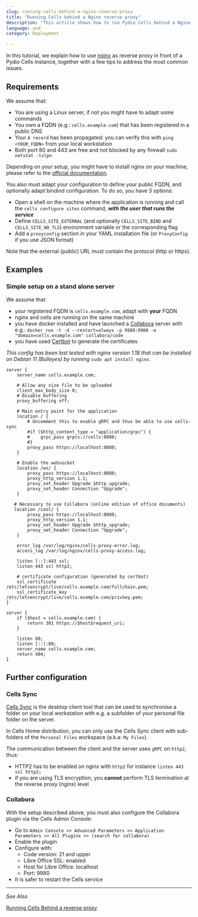 ```yaml
---
slug: running-cells-behind-a-nginx-reverse-proxy
title: "Running Cells behind a Nginx reverse proxy"
description: "This article shows how to run Pydio Cells behind a Nginx reverse proxy."
language: und
category: Deployment

---
```

In this tutorial, we explain how to use [nginx](https://www.nginx.com) as reverse proxy in front of a Pydio Cells instance, together with a few tips to address the most common issues. 

## Requirements

We assume that:

- You are using a Linux server, if not you might have to adapt some commands
- You own a FQDN (e.g.: `cells.example.com`) that has been registered in a public DNS
- Your `A record` has been propagated: you can verify this with `ping <YOUR_FQDN>` from your local workstation
- Both port 80 and 443 are free and not blocked by any firewall `sudo netstat -tulpn`

Depending on your setup, you might have to install nginx on your machine, please refer to the [official documentation](https://nginx.org/en/linux_packages.html).

You also must adapt your configuration to define your public FQDN, and optionally adapt bindind configuration. To do so, you have 3 options:

- Open a shell on the machine where the application is running and call the `cells configure sites` command, _**with the user that runs the service**_
- Define `CELLS_SITE_EXTERNAL` (and optionally `CELLS_SITE_BIND` and `CELLS_SITE_NO_TLS`) environment variable or the corresponding flag
- Add a `proxyconfig` section in your YAML installation file (or `ProxyConfig` if you use JSON format)

Note that the external (public) URL must contain the protocol (http or https).

## Examples

### Simple setup on a stand alone server

We assume that:

- your registered FQDN is `cells.example.com`, adapt with **your** FQDN
- nginx and cells are running on the same machine
- you have docker installed and have launched a [Collabora](https://www.collaboraoffice.com/code/) server with e.g.: `docker run -t -d --restart=always -p 9980:9980 -e "domain=cells.example.com" collabora/code`
- you have used [Certbot](https://certbot.eff.org/) to generate the certificates

_This config has been last tested with nginx version 1.18 that can be installed on Debian 11 (Bulleyes) by running `sudo apt install nginx`_.

```nginx
server {
    server_name cells.example.com;
    
    # Allow any size file to be uploaded
    client_max_body_size 0;
    # Disable buffering
    proxy_buffering off;

    # Main entry point for the application
    location / {
        # Uncomment this to enable gRPC and thus be able to use cells-sync
        #if ($http_content_type = "application/grpc") {
        #    grpc_pass grpcs://cells:8080;
        #}
        proxy_pass https://localhost:8080;
    }

    # Enable the websocket
    location /ws/ {
        proxy_pass https://localhost:8080;
        proxy_http_version 1.1;
        proxy_set_header Upgrade $http_upgrade;
        proxy_set_header Connection "Upgrade";
    }

   # Necessary to use Collabora (online edition of office documents)
   location /cool/ {
        proxy_pass https://localhost:8080;
        proxy_http_version 1.1;
        proxy_set_header Upgrade $http_upgrade;
        proxy_set_header Connection "Upgrade";
    }

    error_log /var/log/nginx/cells-proxy-error.log;
    access_log /var/log/nginx/cells-proxy-access.log;

    listen [::]:443 ssl;
    listen 443 ssl http2;
    
    # certificate configuration (generated by certbot)  
    ssl_certificate /etc/letsencrypt/live/cells.example.com/fullchain.pem;
    ssl_certificate_key /etc/letsencrypt/live/cells.example.com/privkey.pem;
}

server {
    if ($host = cells.example.com) {
        return 301 https://$host$request_uri;
    }

    listen 80;
    listen [::]:80;
    server_name cells.example.com;
    return 404;
}
```

## Further configuration

### Cells Sync

[Cells Sync](https://github.com/pydio/cells-sync) is the desktop client tool that can be used to synchronise a folder on your local workstation with e.g. a subfolder of your personal file folder on the server.

In Cells Home distribution, you can only use the Cells Sync client with sub-folders of the `Personal Files` workspace (a.k.a: `My Files`).

The communication between the client and the server uses `gRPC` on `http2`, thus:

- HTTP2 has to be enabled on nginx with `http2` for instance `listen 443 ssl http2;`
- if you are using TLS encryption, you **cannot** perform TLS termination at the reverse proxy (nginx) level

### Collabora

With the setup described above, you must also configure the Collabora plugin via the Cells Admin Console:

- Go to `Admin Console >> Advanced Parameters >> Application Parameters >> All Plugins >> (search for collabora)`
- Enable the plugin
- Configure with:
  - Code version: 21 and upper
  - Libre Office SSL: enabled
  - Host for Libre Office: localhost
  - Port: 9980
- It is safer to restart the Cells service


--------------------------------------------------------------------------------------------------------
_See Also_

[Running Cells Behind a reverse proxy](/en/docs/cells/v4/configure-cells-reverse-proxy)